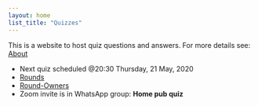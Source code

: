 ```yaml
---
layout: home
list_title: "Quizzes" 
---
```


This is a website to host quiz questions and answers.
For more details see: [About](about/)

- Next quiz scheduled @20:30 Thursday, 21 May, 2020 
- [Rounds](rounds/)
- [Round-Owners](round-owners/)
- Zoom invite is in WhatsApp group: **Home pub quiz**

